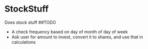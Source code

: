 # StockStuff
Does stock stuff
##TODO
* A check frequency based on day of month of day of week
* Ask user for amount to invest, convert it to shares, and use that in calculations
